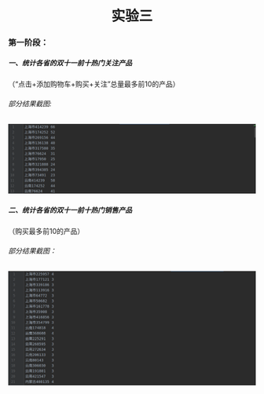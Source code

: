 <h1><center>实验三</center></h1>

### 第一阶段：

##### 一、统计各省的双十一前十热门关注产品

（“点击+添加购物车+购买+关注”总量最多前10的产品）

###### 部分结果截图:

<img src="images/2.png"/>

##### 二、统计各省的双十一前十热门销售产品

（购买最多前10的产品）

###### 部分结果截图：

<img src="images/1.png"/>


